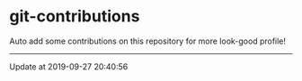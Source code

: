# git-contributions

Auto add some contributions on this repository for more look-good profile!

---

Update at 2019-09-27 20:40:56
